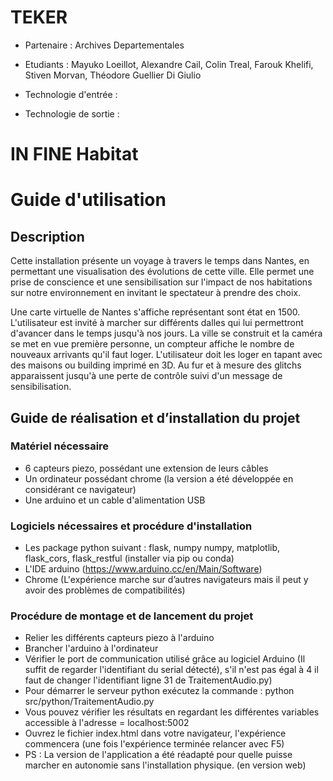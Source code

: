 # TEKER

- Partenaire : Archives Departementales

- Etudiants : Mayuko Loeillot, Alexandre Cail, Colin Treal, Farouk Khelifi, Stiven Morvan, Théodore Guellier Di Giulio

- Technologie d'entrée :

- Technologie de sortie :


# IN FINE Habitat

# Guide d'utilisation

## Description

Cette installation présente un voyage à travers le temps dans Nantes, en permettant une visualisation des évolutions de cette ville.
Elle permet une prise de conscience et une sensibilisation sur l'impact de nos habitations sur notre environnement en invitant le spectateur à prendre des choix.

Une carte virtuelle de Nantes s'affiche représentant sont état en 1500. L'utilisateur est invité à marcher sur différents dalles qui lui permettront d'avancer dans le temps jusqu'à nos jours.
La ville se construit et la caméra se met en vue première personne, un compteur affiche le nombre de nouveaux arrivants qu'il faut loger.
L'utilisateur doit les loger en tapant avec des maisons ou building imprimé en 3D. Au fur et à mesure des glitchs apparaissent jusqu'à une perte de contrôle suivi d'un message de sensibilisation.

## Guide de réalisation et d’installation du projet

### Matériel nécessaire
- 6 capteurs piezo, possédant une extension de leurs câbles
- Un ordinateur possédant chrome (la version a été développée en considérant ce navigateur)
- Une arduino et un cable d'alimentation USB

### Logiciels nécessaires et procédure d'installation
- Les package python suivant : flask, numpy numpy, matplotlib, flask_cors, flask_restful (installer via pip ou conda)
- L'IDE arduino (https://www.arduino.cc/en/Main/Software)
- Chrome (L'expérience marche sur d’autres navigateurs mais il peut y avoir des problèmes de compatibilités)

### Procédure de montage et de lancement du projet
- Relier les différents capteurs piezo à l'arduino
- Brancher l'arduino à l'ordinateur
- Vérifier le port de communication utilisé grâce au logiciel Arduino (Il suffit de regarder l'identifiant du serial détecté), s'il n'est pas égal à 4 il faut de changer l'identifiant ligne 31 de TraitementAudio.py)
- Pour démarrer le serveur python exécutez la commande : python src/python/TraitementAudio.py
- Vous pouvez vérifier les résultats en regardant les différentes variables accessible à l'adresse = localhost:5002
- Ouvrez le fichier index.html dans votre navigateur, l'expérience commencera (une fois l'expérience terminée relancer avec F5)
- PS : La version de l'application a été réadapté pour quelle puisse marcher en autonomie sans l'installation physique. (en version web)